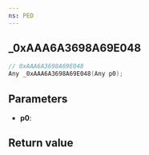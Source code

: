 ```yaml
---
ns: PED
---
```

## _0xAAA6A3698A69E048

```c
// 0xAAA6A3698A69E048
Any _0xAAA6A3698A69E048(Any p0);
```


## Parameters
* **p0**: 

## Return value
